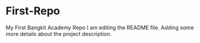 # First-Repo
My First Bangkit Academy Repo
I am editing the README file. Adding some more details about the project description.


